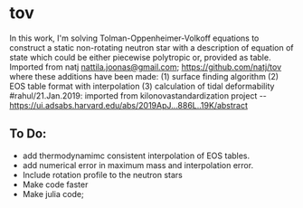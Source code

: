 # tov

In this work, I'm solving Tolman-Oppenheimer-Volkoff equations to construct a static non-rotating neutron star with a description of equation of state which could be either piecewise polytropic or, provided as table. 
Imported from natj <nattila.joonas@gmail.com>; https://github.com/natj/tov where these additions have been made: 
(1) surface finding algorithm 
(2) EOS table format with interpolation
(3) calculation of tidal deformability 
#rahul/21.Jan.2019: imported from kilonovastandardization project -- https://ui.adsabs.harvard.edu/abs/2019ApJ...886L..19K/abstract 

## To Do:
* add thermodynamimc consistent interpolation of EOS tables. 
* add numerical error in maximum mass and interpolation error. 
* Include rotation profile to the neutron stars
* Make code faster
* Make julia code; 
